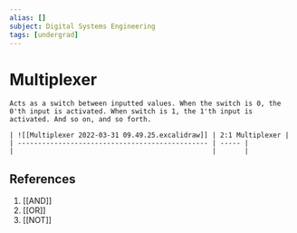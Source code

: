 ```yaml
---
alias: []
subject: Digital Systems Engineering
tags: [undergrad]
---
```

# Multiplexer

```ad-note
Acts as a switch between inputted values. When the switch is 0, the 0'th input is activated. When switch is 1, the 1'th input is activated. And so on, and so forth.
```

```ad-example
| ![[Multiplexer 2022-03-31 09.49.25.excalidraw]] | 2:1 Multiplexer |
| ----------------------------------------------- | ----- |
|                                                 |       |
```

## References
1. [[AND]]
2. [[OR]]
3. [[NOT]]